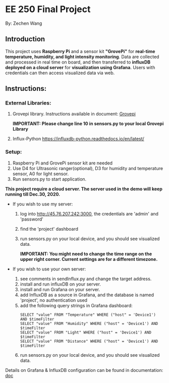 # EE 250 Final Project
By: Zechen Wang

## Introduction
This project uses **Raspberry Pi** and a sensor kit **"GrovePi"** for **real-time temperature, humidity, and light intensity monitoring**. Data are collected and processed in real time on board, and then transferred to **influxDB deployed on a cloud server** for **visualization using Grafana**. Users with credentials can then access visualized data via web.

## Instructions:

### **External Libraries:**
  1) Grovepi library. Instructions available in document: [Grovepi](https://github.com/ZechenWangUSC/finalProject_ee250/blob/master/GrovePi%20Setup%20and%20Python%20Programming.pdf)
      
      **IMPORTANT: Please change line 10 in sensors.py to your local Grovepi Library**
  2) Influx-Python
      https://influxdb-python.readthedocs.io/en/latest/

### **Setup:**
  1. Raspberry Pi and GrovePi sensor kit are needed
  2. Use D4 for Ultrasonic ranger(optional), D3 for humidity and temperature sensor, A0 for light sensor.
  3. Run sensors.py to start application.
  
  **This project require a cloud server. The server used in the demo will keep running till Dec.30, 2020.**

  - If you wish to use my server:
    1. log into http://45.76.207.242:3000, the credentials are 'admin' and 'password'
    2. find the 'project' dashboard
    3. run sensors.py on your local device, and you should see visualized data.
       
       **IMPORTANT: You might need to change the time range on the upper right corner. Current settings are for a different timezone.**

  - If you wish to use your own server:
    1. see comments in sendInflux.py and change the target address.
    2. install and run influxDB on your server.
    3. install and run Grafana on your server.
    4. add InfluxDB as a source in Grafana, and the database is named 'project', no authentication used
    5. add the following query strings in Grafana dashboard:
        ```
        SELECT "value" FROM "Temperature" WHERE ("host" = 'Device1') AND $timeFilter
        SELECT "value" FROM "Humidity" WHERE ("host" = 'Device1') AND $timeFilter
        SELECT "value" FROM "Light" WHERE ("host" = 'Device1') AND $timeFilter
        SELECT "value" FROM "Distance" WHERE ("host" = 'Device1') AND $timeFilter
        ```
    6. run sensors.py on your local device, and you should see visualized data.

Details on Grafana & InfluxDB configuration can be found in documentation:
[doc](https://github.com/ZechenWangUSC/finalProject_ee250/blob/master/ref.pdf)
